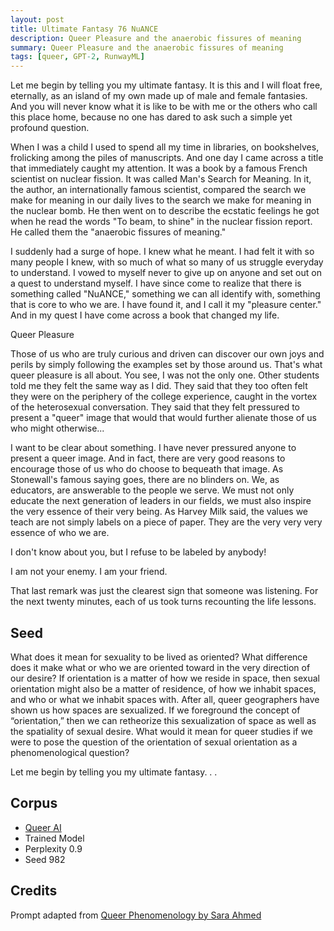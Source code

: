```yaml
---
layout: post
title: Ultimate Fantasy 76 NuANCE
description: Queer Pleasure and the anaerobic fissures of meaning
summary: Queer Pleasure and the anaerobic fissures of meaning
tags: [queer, GPT-2, RunwayML]
---
```


Let me begin by telling you my ultimate fantasy. It is this and I will float free, eternally, as an island of my own made up of male and female fantasies. And you will never know what it is like to be with me or the others who call this place home, because no one has dared to ask such a simple yet profound question.

When I was a child I used to spend all my time in libraries, on bookshelves, frolicking among the piles of manuscripts. And one day I came across a title that immediately caught my attention. It was a book by a famous French scientist on nuclear fission. It was called Man's Search for Meaning. In it, the author, an internationally famous scientist, compared the search we make for meaning in our daily lives to the search we make for meaning in the nuclear bomb. He then went on to describe the ecstatic feelings he got when he read the words "To beam, to shine" in the nuclear fission report. He called them the "anaerobic fissures of meaning."

I suddenly had a surge of hope. I knew what he meant. I had felt it with so many people I knew, with so much of what so many of us struggle everyday to understand. I vowed to myself never to give up on anyone and set out on a quest to understand myself. I have since come to realize that there is something called "NuANCE," something we can all identify with, something that is core to who we are. I have found it, and I call it my "pleasure center." And in my quest I have come across a book that changed my life.

Queer Pleasure

Those of us who are truly curious and driven can discover our own joys and perils by simply following the examples set by those around us. That's what queer pleasure is all about.
You see, I was not the only one. Other students told me they felt the same way as I did. They said that they too often felt they were on the periphery of the college experience, caught in the vortex of the heterosexual conversation. They said that they felt pressured to present a "queer" image that would that would further alienate those of us who might otherwise...

I want to be clear about something. I have never pressured anyone to present a queer image. And in fact, there are very good reasons to encourage those of us who do choose to bequeath that image. As Stonewall's famous saying goes, there are no blinders on. We, as educators, are answerable to the people we serve. We must not only educate the next generation of leaders in our fields, we must also inspire the very essence of their very being. As Harvey Milk said, the values we teach are not simply labels on a piece of paper. They are the very very very essence of who we are.

I don't know about you, but I refuse to be labeled by anybody!

I am not your enemy. I am your friend.

That last remark was just the clearest sign that someone was listening. For the next twenty minutes, each of us took turns recounting the life lessons.


## Seed

What does it mean for sexuality to be lived as oriented? What difference does it make what or who we are oriented toward in the very direction of our desire? If orientation is a matter of how we reside in space, then sexual orientation might also be a matter of residence, of how we inhabit spaces, and who or what we inhabit spaces with. After all, queer geographers have shown us how spaces are sexualized. If we foreground the concept of “orientation,” then we can retheorize this sexualization of space as well as the spatiality of sexual desire. What would it mean for queer studies if we were to pose the question of the orientation of sexual orientation as a phenomenological question?

Let me begin by telling you my ultimate fantasy. . .

## Corpus

- [Queer AI](/queerai)
- Trained Model
- Perplexity 0.9
- Seed 982

## Credits

Prompt adapted from [Queer Phenomenology by Sara Ahmed](https://www.dukeupress.edu/queer-phenomenology)
